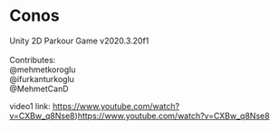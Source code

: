 # Conos
Unity 2D Parkour Game v2020.3.20f1  <br />  <br />
Contributes: <br />
  @mehmetkoroglu <br />
  @ifurkanturkoglu  <br />
  @MehmetCanD  <br />

video1 link: https://www.youtube.com/watch?v=CXBw_q8Nse8)https://www.youtube.com/watch?v=CXBw_q8Nse8
